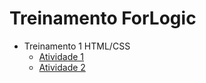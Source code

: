 # Treinamento ForLogic

- Treinamento 1 HTML/CSS
    - [Atividade 1](https://github.com/amagno/treinamento-for-logic/tree/master/atividade-1)
    - [Atividade 2](https://github.com/amagno/treinamento-for-logic/tree/master/atividade-2)